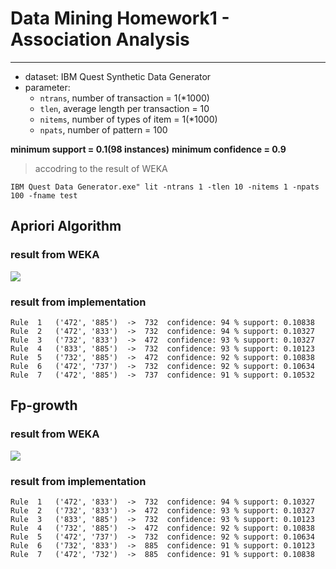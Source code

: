 # Data Mining Homework1 - Association Analysis

---

*    dataset: IBM Quest Synthetic Data Generator 
*    parameter:
        *    `ntrans`, number of transaction = 1(*1000)
        *    `tlen`, average length per transaction = 10
        *    `nitems`, number of types of item = 1(*1000)
        *    `npats`, number of pattern = 100

**minimum support = 0.1(98 instances)**
**minimum confidence = 0.9**
>accodring to the result of WEKA

```
IBM Quest Data Generator.exe" lit -ntrans 1 -tlen 10 -nitems 1 -npats 100 -fname test
```



## Apriori Algorithm
### result from WEKA
![](https://i.imgur.com/6a7jcNn.png)

### result from implementation
```
Rule  1   ('472', '885')  ->  732  confidence: 94 % support: 0.10838
Rule  2   ('472', '833')  ->  732  confidence: 94 % support: 0.10327
Rule  3   ('732', '833')  ->  472  confidence: 93 % support: 0.10327
Rule  4   ('833', '885')  ->  732  confidence: 93 % support: 0.10123
Rule  5   ('732', '885')  ->  472  confidence: 92 % support: 0.10838
Rule  6   ('472', '737')  ->  732  confidence: 92 % support: 0.10634
Rule  7   ('472', '885')  ->  737  confidence: 91 % support: 0.10532
```

## Fp-growth
### result from WEKA
![](https://i.imgur.com/RFbK53i.png)

### result from implementation
```
Rule  1   ('472', '833')  ->  732  confidence: 94 % support: 0.10327
Rule  2   ('732', '833')  ->  472  confidence: 93 % support: 0.10327
Rule  3   ('833', '885')  ->  732  confidence: 93 % support: 0.10123
Rule  4   ('732', '885')  ->  472  confidence: 92 % support: 0.10838
Rule  5   ('472', '737')  ->  732  confidence: 92 % support: 0.10634
Rule  6   ('732', '833')  ->  885  confidence: 91 % support: 0.10123
Rule  7   ('472', '732')  ->  885  confidence: 91 % support: 0.10838
```